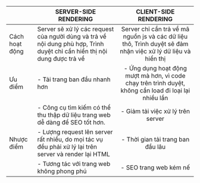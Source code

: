 || SERVER-SIDE RENDERING        | CLIENT-SIDE RENDERING  |
|---| ------------- |:-------------:|
|Cách hoạt động| Server sẽ xử lý các request của người dùng và trả về nội dung phù hợp, Trình duyệt chỉ cần hiển thị nội dung được trả về | Server chỉ cần trả về  mã nguồn js và các dữ liệu thô, Trình duyệt sẽ đảm nhận việc xử lý dữ liệu và hiển thị |
|Ưu điểm|- Tải trang ban đầu nhanh hơn|- Ứng dụng hoạt động mượt mà hơn, vì code chạy trên trình duyệt, không cần load đi loại lại nhiều lần |
||- Công cụ tìm kiếm có thể thu thập dữ liệu trang web dễ  dàng để SEO tốt hơn.| - Giảm tải việc xử lý trên server |
|Nhược điểm| - Lượng request lên server rất nhiều, do mọi tác vụ đều phải xử lý lại trên server và render lại HTML | - Thời gian tải trang ban đầu lâu |
||- Tương tác với trang web không phong phú | - SEO trang web kém nế |
